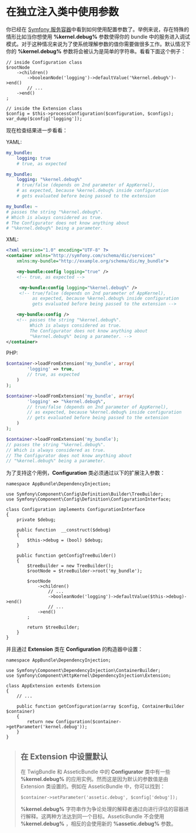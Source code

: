 # 在独立注入类中使用参数

你已经在 [Symfony 服务容器](http://symfony.com/doc/current/book/service_container.html#book-service-container-parameters)中看到如何使用配置参数了。举例来说，存在特殊的情形比如当你想使用 **%kernel.debug%** 参数使得你的 bundle 中的服务进入调试模式。对于这种情况来说为了使系统理解参数的值你需要做很多工作。默认情况下你的 **%kernel.debug%** 参数将会被认为是简单的字符串。看看下面这个例子：  

```
// inside Configuration class
$rootNode
    ->children()
        ->booleanNode('logging')->defaultValue('%kernel.debug%')->end()
        // ...
    ->end()
;

// inside the Extension class
$config = $this->processConfiguration($configuration, $configs);
var_dump($config['logging']);
```  

现在检查结果进一步看看：  

YAML:

```YAML
my_bundle:
    logging: true
    # true, as expected

my_bundle:
    logging: "%kernel.debug%"
    # true/false (depends on 2nd parameter of AppKernel),
    # as expected, because %kernel.debug% inside configuration
    # gets evaluated before being passed to the extension

my_bundle: ~
# passes the string "%kernel.debug%".
# Which is always considered as true.
# The Configurator does not know anything about
# "%kernel.debug%" being a parameter.
```  

XML:

```XML
<?xml version="1.0" encoding="UTF-8" ?>
<container xmlns="http://symfony.com/schema/dic/services"
    xmlns:my-bundle="http://example.org/schema/dic/my_bundle">

    <my-bundle:config logging="true" />
    <!-- true, as expected -->

     <my-bundle:config logging="%kernel.debug%" />
     <!-- true/false (depends on 2nd parameter of AppKernel),
          as expected, because %kernel.debug% inside configuration
          gets evaluated before being passed to the extension -->

    <my-bundle:config />
    <!-- passes the string "%kernel.debug%".
         Which is always considered as true.
         The Configurator does not know anything about
         "%kernel.debug%" being a parameter. -->
</container>
```  

PHP:

```PHP
$container->loadFromExtension('my_bundle', array(
        'logging' => true,
        // true, as expected
    )
);

$container->loadFromExtension('my_bundle', array(
        'logging' => "%kernel.debug%",
        // true/false (depends on 2nd parameter of AppKernel),
        // as expected, because %kernel.debug% inside configuration
        // gets evaluated before being passed to the extension
    )
);

$container->loadFromExtension('my_bundle');
// passes the string "%kernel.debug%".
// Which is always considered as true.
// The Configurator does not know anything about
// "%kernel.debug%" being a parameter.
```  

为了支持这个用例，**Configuration** 类必须通过以下的扩展注入参数：  

```
namespace AppBundle\DependencyInjection;

use Symfony\Component\Config\Definition\Builder\TreeBuilder;
use Symfony\Component\Config\Definition\ConfigurationInterface;

class Configuration implements ConfigurationInterface
{
    private $debug;

    public function  __construct($debug)
    {
        $this->debug = (bool) $debug;
    }

    public function getConfigTreeBuilder()
    {
        $treeBuilder = new TreeBuilder();
        $rootNode = $treeBuilder->root('my_bundle');

        $rootNode
            ->children()
                // ...
                ->booleanNode('logging')->defaultValue($this->debug)->end()
                // ...
            ->end()
        ;

        return $treeBuilder;
    }
}
```  

并且通过 **Extension** 类在 **Configuration** 的构造器中设置：  

```
namespace AppBundle\DependencyInjection;

use Symfony\Component\DependencyInjection\ContainerBuilder;
use Symfony\Component\HttpKernel\DependencyInjection\Extension;

class AppExtension extends Extension
{
    // ...

    public function getConfiguration(array $config, ContainerBuilder $container)
    {
        return new Configuration($container->getParameter('kernel.debug'));
    }
}
```  

> ## 在 Extension 中设置默认
> 在 TwigBundle 和 AsseticBundle 中的 **Configurator** 类中有一些 **%kernel.debug%** 的应用实例。然而这是因为默认的参数值是由 Extension 类设置的。例如在 AsseticBundle 中，你可以找到：  
>```
>$container->setParameter('assetic.debug', $config['debug']);
>```
>**%kernel.debug%** 字符串作为争论处理的解释者通过向进行评估的容器进行解释。这两种方法达到同一个目标。AsseticBundle 不会使用 **%kernel.debug%** ，相反的会使用新的 **%assetic.debug%** 参数。  